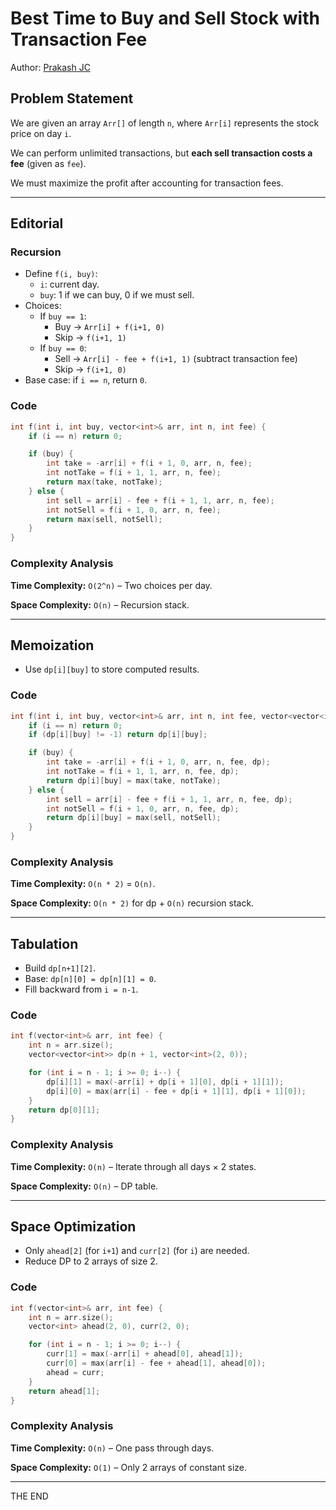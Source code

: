 # Best Time to Buy and Sell Stock with Transaction Fee

Author: [Prakash JC](https://prakash079513.github.io/)

## Problem Statement

We are given an array `Arr[]` of length `n`, where `Arr[i]` represents the stock price on day `i`.

We can perform unlimited transactions, but **each sell transaction costs a fee** (given as `fee`).

We must maximize the profit after accounting for transaction fees.

---

## Editorial

### Recursion

- Define `f(i, buy)`:
  - `i`: current day.
  - `buy`: 1 if we can buy, 0 if we must sell.
- Choices:
  - If `buy == 1`:
    - Buy → `Arr[i] + f(i+1, 0)`
    - Skip → `f(i+1, 1)`
  - If `buy == 0`:
    - Sell → `Arr[i] - fee + f(i+1, 1)` (subtract transaction fee)
    - Skip → `f(i+1, 0)`
- Base case: if `i == n`, return `0`.

### Code

```cpp
int f(int i, int buy, vector<int>& arr, int n, int fee) {
    if (i == n) return 0;

    if (buy) {
        int take = -arr[i] + f(i + 1, 0, arr, n, fee);
        int notTake = f(i + 1, 1, arr, n, fee);
        return max(take, notTake);
    } else {
        int sell = arr[i] - fee + f(i + 1, 1, arr, n, fee);
        int notSell = f(i + 1, 0, arr, n, fee);
        return max(sell, notSell);
    }
}
```

### Complexity Analysis

**Time Complexity:** `O(2^n)` – Two choices per day.

**Space Complexity:** `O(n)` – Recursion stack.

---

## Memoization

- Use `dp[i][buy]` to store computed results.

### Code

```cpp
int f(int i, int buy, vector<int>& arr, int n, int fee, vector<vector<int>>& dp) {
    if (i == n) return 0;
    if (dp[i][buy] != -1) return dp[i][buy];

    if (buy) {
        int take = -arr[i] + f(i + 1, 0, arr, n, fee, dp);
        int notTake = f(i + 1, 1, arr, n, fee, dp);
        return dp[i][buy] = max(take, notTake);
    } else {
        int sell = arr[i] - fee + f(i + 1, 1, arr, n, fee, dp);
        int notSell = f(i + 1, 0, arr, n, fee, dp);
        return dp[i][buy] = max(sell, notSell);
    }
}
```

### Complexity Analysis

**Time Complexity:** `O(n * 2)` = `O(n)`.

**Space Complexity:** `O(n * 2)` for dp + `O(n)` recursion stack.

---

## Tabulation

- Build `dp[n+1][2]`.
- Base: `dp[n][0] = dp[n][1] = 0`.
- Fill backward from `i = n-1`.

### Code

```cpp
int f(vector<int>& arr, int fee) {
    int n = arr.size();
    vector<vector<int>> dp(n + 1, vector<int>(2, 0));

    for (int i = n - 1; i >= 0; i--) {
        dp[i][1] = max(-arr[i] + dp[i + 1][0], dp[i + 1][1]);
        dp[i][0] = max(arr[i] - fee + dp[i + 1][1], dp[i + 1][0]);
    }
    return dp[0][1];
}
```

### Complexity Analysis

**Time Complexity:** `O(n)` – Iterate through all days × 2 states.

**Space Complexity:** `O(n)` – DP table.

---

## Space Optimization

- Only `ahead[2]` (for `i+1`) and `curr[2]` (for `i`) are needed.
- Reduce DP to 2 arrays of size 2.

### Code

```cpp
int f(vector<int>& arr, int fee) {
    int n = arr.size();
    vector<int> ahead(2, 0), curr(2, 0);

    for (int i = n - 1; i >= 0; i--) {
        curr[1] = max(-arr[i] + ahead[0], ahead[1]);
        curr[0] = max(arr[i] - fee + ahead[1], ahead[0]);
        ahead = curr;
    }
    return ahead[1];
}
```

### Complexity Analysis

**Time Complexity:** `O(n)` – One pass through days.

**Space Complexity:** `O(1)` – Only 2 arrays of constant size.

---

THE END
